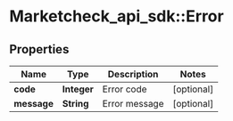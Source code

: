 # Marketcheck_api_sdk::Error

## Properties
Name | Type | Description | Notes
------------ | ------------- | ------------- | -------------
**code** | **Integer** | Error code | [optional] 
**message** | **String** | Error message | [optional] 


